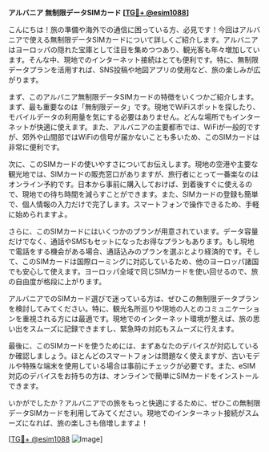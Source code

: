 **アルバニア 無制限データSIMカード [[TG💪+ @esim1088](https://t.me/s/esim1088)]**

こんにちは！旅の準備や海外での通信に困っている方、必見です！今回はアルバニアで使える無制限データSIMカードについて詳しくご紹介します。アルバニアはヨーロッパの隠れた宝庫として注目を集めつつあり、観光客も年々増加しています。そんな中、現地でのインターネット接続はとても便利です。特に、無制限データプランを活用すれば、SNS投稿や地図アプリの使用など、旅の楽しみが広がります。

まず、このアルバニア無制限データSIMカードの特徴をいくつかご紹介します。まず、最も重要なのは「無制限データ」です。現地でWiFiスポットを探したり、モバイルデータの利用量を気にする必要はありません。どんな場所でもインターネットが快適に使えます。また、アルバニアの主要都市では、WiFiが一般的ですが、郊外や山間部ではWiFiの信号が届かないことも多いため、このSIMカードは非常に便利です。

次に、このSIMカードの使いやすさについてお伝えします。現地の空港や主要な観光地では、SIMカードの販売窓口がありますが、旅行者にとって一番楽なのはオンライン予約です。日本から事前に購入しておけば、到着後すぐに使えるので、現地での待ち時間を減らすことができます。また、SIMカードの登録も簡単で、個人情報の入力だけで完了します。スマートフォンで操作できるため、手軽に始められますよ。

さらに、このSIMカードにはいくつかのプランが用意されています。データ容量だけでなく、通話やSMSもセットになったお得なプランもあります。もし現地で電話をする機会がある場合、通話込みのプランを選ぶとより経済的です。そして、このSIMカードは国際ローミングに対応しているため、他のヨーロッパ諸国でも安心して使えます。ヨーロッパ全域で同じSIMカードを使い回せるので、旅の自由度が格段に上がります。

アルバニアでのSIMカード選びで迷っている方は、ぜひこの無制限データプランを検討してみてください。特に、観光名所巡りや現地の人とのコミュニケーションを重視される方には最適です。現地でのインターネット環境が整えば、旅の思い出をスムーズに記録できますし、緊急時の対応もスムーズに行えます。

最後に、このSIMカードを使うためには、まずあなたのデバイスが対応しているか確認しましょう。ほとんどのスマートフォンは問題なく使えますが、古いモデルや特殊な端末を使用している場合は事前にチェックが必要です。また、eSIM対応のデバイスをお持ちの方は、オンラインで簡単にSIMカードをインストールできます。

いかがでしたか？アルバニアでの旅をもっと快適にするために、ぜひこの無制限データSIMカードを利用してみてください。現地でのインターネット接続がスムーズになれば、旅の楽しさも倍増しますよ！

[[TG💪+ @esim1088](https://t.me/s/esim1088) ![Image](https://i.postimg.cc/Y0z9fWf4/image.png)]